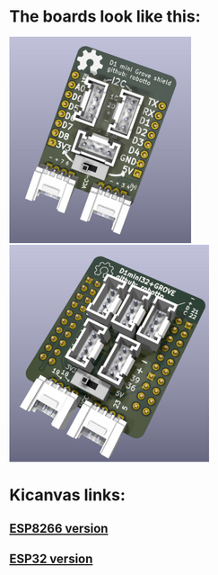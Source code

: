 # The boards look like this:

![3D View of ESP8266 Board](8266/3DView.png)
![3D View of ESP32 Board](32/3DView.png)

# Kicanvas links:

## [ESP8266 version](https://kicanvas.org/?github=https%3A%2F%2Fgithub.com%2FRobotto%2FD1-mini-grove-shield/tree/main/8266)

## [ESP32 version](https://kicanvas.org/?github=https%3A%2F%2Fgithub.com%2FRobotto%2FD1-mini-grove-shield/tree/main/32)
